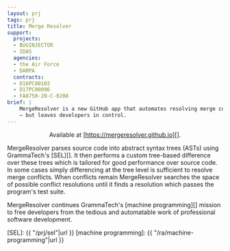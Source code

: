 ```yaml
---
layout: prj
tags: prj
title: Merge Resolver
support:
  projects:
  - BUGINJECTOR
  - IDAS
  agencies:
  - the Air Force
  - DARPA
  contracts:
  - D16PC00103
  - D17PC00096
  - FA8750-20-C-0208
brief: |
    MergeResolver is a new GitHub app that automates resolving merge conflicts
    — but leaves developers in control.
---
```


<center>

Available at [https://mergeresolver.github.io][].

</center>

MergeResolver parses source code into abstract syntax trees (ASTs)
using GrammaTech's [SEL][].  It then performs a custom tree-based
difference over these trees which is tailored for good performance
over source code.  In some cases simply differencing at the tree level
is sufficient to resolve merge conflicts.  When conflicts remain
MergeResolver searches the space of possible conflict resolutions
until it finds a resolution which passes the program's test suite.

MergeResolver continues GrammaTech's [machine programming][] mission
to free developers from the tedious and automatable work of
professional software development.

[https://mergeresolver.github.io]: https://mergeresolver.github.io
[SEL]: {{ "/prj/sel"|url }}
[machine programming]: {{ "/ra/machine-programming"|url }}
